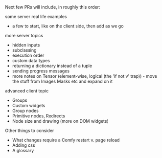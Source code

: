 
Next few PRs will include, in roughly this order:

some server real life examples
- a few to start, like on the client side, then add as we go


more server topics
- hidden inputs
- subclassing 
- execution order
- custom data types
- returning a dictionary instead of a tuple
- sending progress messages
- more notes on Tensor (element-wise, logical (the 'if not v' trap)) - move the stuff from Images Masks etc and expand on it

advanced client topic
- Groups
- Custom widgets 
- Group nodes 
- Primitive nodes, Redirects
- Node size and drawing (more on DOM widgets)

Other things to consider
- What changes require a Comfy restart v. page reload
- Adding css 
- A glossary


